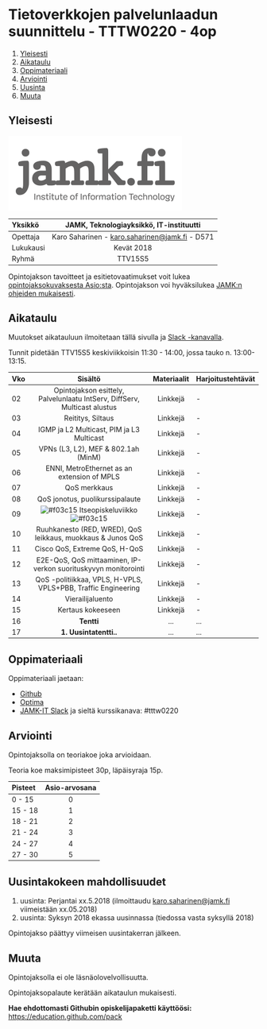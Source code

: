 # Tietoverkkojen palvelunlaadun suunnittelu - TTTW0220 - 4op

1. [Yleisesti](#yleisesti)
3. [Aikataulu](#aikataulu)
2. [Oppimateriaali](#oppimateriaali)
2. [Arviointi](#arviointi)
4. [Uusinta](#uusintakokeen-mahdollisuudet)
4. [Muuta](#muuta)

## Yleisesti

![JAMK IT-instituutti](src/jamk_it-instituutti_logo_engl_web_350x150.png "JAMK IT-instituutti")

| Yksikkö | JAMK, Teknologiayksikkö, IT-instituutti |
|:--------|:----------:|
| Opettaja | Karo Saharinen - karo.saharinen@jamk.fi - D571 |
| Lukukausi | Kevät 2018 |
| Ryhmä | TTV15S5 |

Opintojakson tavoitteet ja esitietovaatimukset voit lukea [opintojaksokuvaksesta Asio:sta](https://asio.jamk.fi/pls/asio/asio_ectskuv1.kurssin_ks?ktun=TTTW0220&knro=&noclose=%20&lan=f). Opintojakson voi hyväksilukea [JAMK:n ohjeiden mukaisesti](https://opinto-oppaat.jamk.fi/fi/opinto-opas-amk/Opiskelu/Opintojen-suunnittelu/Opintojen-hyvaksilukeminen/).

## Aikataulu

Muutokset aikatauluun ilmoitetaan tällä sivulla ja [Slack -kanavalla](https://jamk-it.slack.com).

Tunnit pidetään TTV15S5 keskiviikkoisin 11:30 - 14:00, jossa tauko n. 13:00-13:15.

| Vko | Sisältö | Materiaalit | Harjoitustehtävät |
|:--------|:----------:|:-----:|---------|
| 02 | Opintojakson esittely, Palvelunlaatu IntServ, DiffServ, Multicast alustus | Linkkejä | - |
| 03 | Reititys, Siltaus | Linkkejä | - |
| 04 | IGMP ja L2 Multicast, PIM ja L3 Multicast | Linkkejä | - |
| 05 | VPNs (L3, L2), MEF & 802.1ah (MinM) | Linkkejä | - |
| 06 | ENNI, MetroEthernet as an extension of MPLS | Linkkejä | - |
| 07 | QoS merkkaus | Linkkejä | - |
| 08 | QoS jonotus, puolikurssipalaute | Linkkejä | - |
| 09 | ![#f03c15](https://placehold.it/15/f03c15/000000?text=+) Itseopiskeluviikko ![#f03c15](https://placehold.it/15/f03c15/000000?text=+) | Linkkejä | - |
| 10 | Ruuhkanesto (RED, WRED), QoS leikkaus, muokkaus & Junos QoS | Linkkejä | - |
| 11 | Cisco QoS, Extreme QoS, H-QoS | Linkkejä | - |
| 12 | E2E-QoS, QoS mittaaminen, IP-verkon suorituskyvyn monitorointi | Linkkejä | - |
| 13 | QoS -politiikkaa, VPLS, H-VPLS, VPLS+PBB, Traffic Engineering | Linkkejä | - |
| 14 | Vierailijaluento | Linkkejä | - |
| 15 | Kertaus kokeeseen | Linkkejä | - |
| 16 | **Tentti** | ... | ... |
| 17 | **1. Uusintatentti..** | ... | ... |

## Oppimateriaali

Oppimateriaali jaetaan:
- [Github](https://github.com/sahkaman/repositorio)
- [Optima](https://optima.jamk.fi/)
- [JAMK-IT Slack](https://jamk-it.slack.com) ja sieltä kurssikanava: #tttw0220

## Arviointi

Opintojaksolla on teoriakoe joka arvioidaan. 

Teoria koe maksimipisteet 30p, läpäisyraja 15p.

| Pisteet | Asio-arvosana |
|:--------|:----------:|
| 0 - 15 | 0 |
| 15 - 18 | 1 |
| 18 - 21 | 2 |
| 21 - 24 | 3 |
| 24 - 27 | 4 |
| 27 - 30 | 5 |

## Uusintakokeen mahdollisuudet

1. uusinta: Perjantai xx.5.2018 (ilmoittaudu karo.saharinen@jamk.fi viimeistään xx.05.2018)
2. uusinta: Syksyn 2018 ekassa uusinnassa (tiedossa vasta syksyllä 2018)

Opintojakso päättyy viimeisen uusintakerran jälkeen.

## Muuta

Opintojaksolla ei ole läsnäolovelvollisuutta.

Opintojaksopalaute kerätään aikataulun mukaisesti.

**Hae ehdottomasti Githubin opiskelijapaketti käyttöösi:** https://education.github.com/pack
